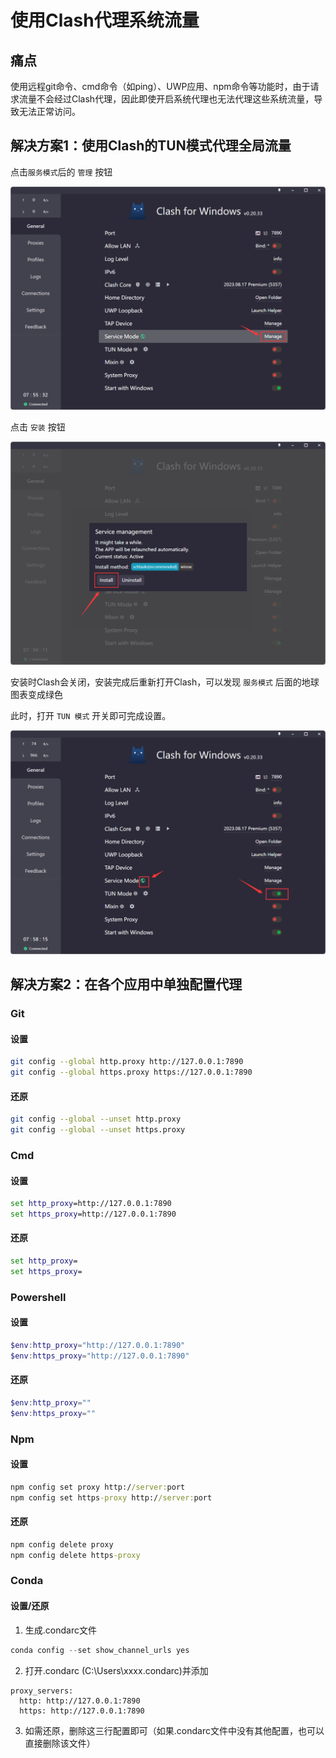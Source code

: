 # 使用Clash代理系统流量

## 痛点

使用远程git命令、cmd命令（如ping）、UWP应用、npm命令等功能时，由于请求流量不会经过Clash代理，因此即使开启系统代理也无法代理这些系统流量，导致无法正常访问。

## 解决方案1：使用Clash的TUN模式代理全局流量

点击`服务模式`后的 `管理` 按钮

![](_assets/Pasted%20image%2020240724164943.png)

点击 `安装` 按钮

![](_assets/Pasted%20image%2020240724165107.png)

安装时Clash会关闭，安装完成后重新打开Clash，可以发现 `服务模式` 后面的地球图表变成绿色

此时，打开 `TUN 模式` 开关即可完成设置。

![](_assets/Pasted%20image%2020240724165219.png)


## 解决方案2：在各个应用中单独配置代理

### Git

#### 设置

```bash
git config --global http.proxy http://127.0.0.1:7890
git config --global https.proxy https://127.0.0.1:7890
```

#### 还原

```bash
git config --global --unset http.proxy
git config --global --unset https.proxy
```

### Cmd

#### 设置

```cmd
set http_proxy=http://127.0.0.1:7890
set https_proxy=http://127.0.0.1:7890
```

#### 还原

```cmd
set http_proxy=
set https_proxy=
```

### Powershell

#### 设置

```powershell
$env:http_proxy="http://127.0.0.1:7890"
$env:https_proxy="http://127.0.0.1:7890"
```

#### 还原

```powershell
$env:http_proxy=""
$env:https_proxy=""
```

### Npm

#### 设置

```cmd
npm config set proxy http://server:port
npm config set https-proxy http://server:port
```

#### 还原

```cmd
npm config delete proxy
npm config delete https-proxy
```

### Conda
#### 设置/还原

1. 生成.condarc文件

```powershell
conda config --set show_channel_urls yes
```

2. 打开.condarc (C:\Users\xxxx\.condarc)并添加

```text
proxy_servers:
  http: http://127.0.0.1:7890
  https: http://127.0.0.1:7890
```

3. 如需还原，删除这三行配置即可（如果.condarc文件中没有其他配置，也可以直接删除该文件）